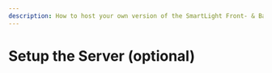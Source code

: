 ```yaml
---
description: How to host your own version of the SmartLight Front- & Back-end
---
```


# Setup the Server \(optional\)

